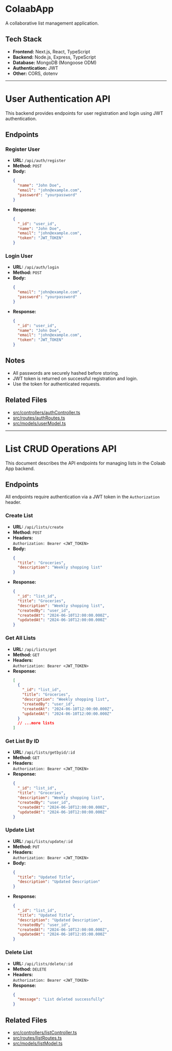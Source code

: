 # ColaabApp

A collaborative list management application.

## Tech Stack

- **Frontend:** Next.js, React, TypeScript
- **Backend:** Node.js, Express, TypeScript
- **Database:** MongoDB (Mongoose ODM)
- **Authentication:** JWT
- **Other:** CORS, dotenv

---

# User Authentication API

This backend provides endpoints for user registration and login using JWT authentication.

## Endpoints

### Register User

- **URL:** `/api/auth/register`
- **Method:** `POST`
- **Body:**
  ```json
  {
    "name": "John Doe",
    "email": "john@example.com",
    "password": "yourpassword"
  }
  ```
- **Response:**
  ```json
  {
    "_id": "user_id",
    "name": "John Doe",
    "email": "john@example.com",
    "token": "JWT_TOKEN"
  }
  ```

### Login User

- **URL:** `/api/auth/login`
- **Method:** `POST`
- **Body:**
  ```json
  {
    "email": "john@example.com",
    "password": "yourpassword"
  }
  ```
- **Response:**
  ```json
  {
    "_id": "user_id",
    "name": "John Doe",
    "email": "john@example.com",
    "token": "JWT_TOKEN"
  }
  ```

## Notes

- All passwords are securely hashed before storing.
- JWT token is returned on successful registration and login.
- Use the token for authenticated requests.

## Related Files

- [src/controllers/authController.ts](src/controllers/authController.ts)
- [src/routes/authRoutes.ts](src/routes/authRoutes.ts)
- [src/models/userModel.ts](src/models/userModel.ts)

---

# List CRUD Operations API

This document describes the API endpoints for managing lists in the Colaab App backend.

## Endpoints

All endpoints require authentication via a JWT token in the `Authorization` header.

### Create List

- **URL:** `/api/lists/create`
- **Method:** `POST`
- **Headers:**  
  `Authorization: Bearer <JWT_TOKEN>`
- **Body:**
  ```json
  {
    "title": "Groceries",
    "description": "Weekly shopping list"
  }
  ```
- **Response:**
  ```json
  {
    "_id": "list_id",
    "title": "Groceries",
    "description": "Weekly shopping list",
    "createdBy": "user_id",
    "createdAt": "2024-06-10T12:00:00.000Z",
    "updatedAt": "2024-06-10T12:00:00.000Z"
  }
  ```

### Get All Lists

- **URL:** `/api/lists/get`
- **Method:** `GET`
- **Headers:**  
  `Authorization: Bearer <JWT_TOKEN>`
- **Response:**
  ```json
  [
    {
      "_id": "list_id",
      "title": "Groceries",
      "description": "Weekly shopping list",
      "createdBy": "user_id",
      "createdAt": "2024-06-10T12:00:00.000Z",
      "updatedAt": "2024-06-10T12:00:00.000Z"
    }
    // ...more lists
  ]
  ```

### Get List By ID

- **URL:** `/api/lists/getbyid/:id`
- **Method:** `GET`
- **Headers:**  
  `Authorization: Bearer <JWT_TOKEN>`
- **Response:**
  ```json
  {
    "_id": "list_id",
    "title": "Groceries",
    "description": "Weekly shopping list",
    "createdBy": "user_id",
    "createdAt": "2024-06-10T12:00:00.000Z",
    "updatedAt": "2024-06-10T12:00:00.000Z"
  }
  ```

### Update List

- **URL:** `/api/lists/update/:id`
- **Method:** `PUT`
- **Headers:**  
  `Authorization: Bearer <JWT_TOKEN>`
- **Body:**
  ```json
  {
    "title": "Updated Title",
    "description": "Updated Description"
  }
  ```
- **Response:**
  ```json
  {
    "_id": "list_id",
    "title": "Updated Title",
    "description": "Updated Description",
    "createdBy": "user_id",
    "createdAt": "2024-06-10T12:00:00.000Z",
    "updatedAt": "2024-06-10T12:05:00.000Z"
  }
  ```

### Delete List

- **URL:** `/api/lists/delete/:id`
- **Method:** `DELETE`
- **Headers:**  
  `Authorization: Bearer <JWT_TOKEN>`
- **Response:**
  ```json
  {
    "message": "List deleted successfully"
  }
  ```

## Related Files

- [src/controllers/listController.ts](src/controllers/listController.ts)
- [src/routes/listRoutes.ts](src/routes/listRoutes.ts)
- [src/models/listModel.ts](src/models/listModel.ts)